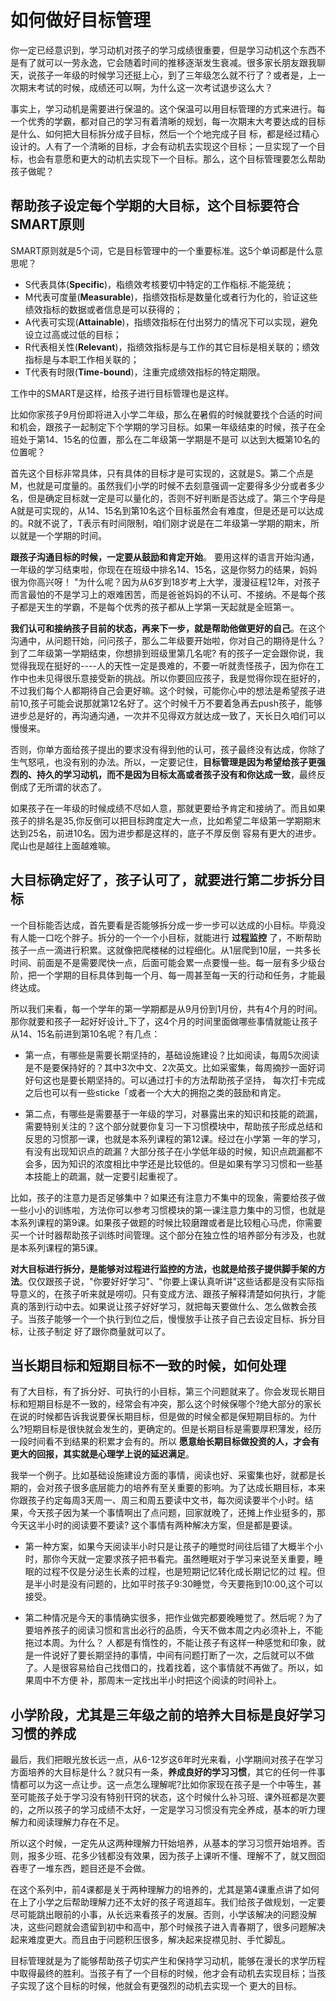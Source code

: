 # 如何做好目标管理

你一定已经意识到，学习动机对孩子的学习成绩很重要，但是学习动机这个东西不是有了就可以一劳永逸，它会随着时间的推移逐渐发生衰减。很多家长朋友跟我聊天，说孩子一年级的时候学习还挺上心，到了三年级怎么就不行了？或者是，上一次期末考试的时候，成绩还可以啊，为什么这一次考试退步这么大？

事实上，学习动机是需要进行保温的。这个保温可以用目标管理的方式来进行。每一个优秀的学霸，都对自己的学习有着清晰的规划，每一次期末大考要达成的目标是什么、如何把大目标拆分成子目标，然后一个个地完成子目 标，都是经过精心设计的。人有了一个清晰的目标，才会有动机去实现这个目标；一旦实现了一个目标，也会有意愿和更大的动机去实现下一个目标。那么，这个目标管理要怎么帮助孩子做昵？

## 帮助孩子设定每个学期的大目标，这个目标要符合SMART原则

SMART原则就是5个词，它是目标管理中的一个重要标准。这5个单词都是什么意思呢？

- S代表具体(**Specific**)，栺缋效考核要切中特定的工作栺标.不能笼统；
- M代表可度量(**Measurable**)，指缋效指标是数量化或者行为化的，验证这些绩效指标的数据或者信息是可以获得的；
- A代表可实现(**Attainable**)，指缋效指标在付出努力的情况下可以实现，避免设立过高或过低的目标；
- R代表相关性(**Relevant**)，指缋效指标是与工作的其它目标是相关联的；缋效指标是与本职工作相关联的；
- T代表有时限(**Time-bound**)，注重完成缋效指标的特定期限。

工作中的SMART是这样，给孩子进行目标管理也是这样。

比如你家孩子9月份即将进入小学二年级，那么在暑假的时候就要找个合适的时间和机会，跟孩子一起制定下个学期的学习目标。如果一年级结束的时候，孩子在全班处于第14、15名的位置，那么在二年级第一学期是不是可 以达到大概第10名的位置呢？

首先这个目标非常具体，只有具体的目标才是可实现的，这就是S。第二个点是M，也就是可度量的。虽然我们小学的时候不去刻意强调一定要得多少分或者多少名，但是确定目标就一定是可以量化的，否则不好判断是否达成了。第三个字母是A就是可实现的，从14、15名到第10名这个目标虽然会有难度，但是还是可以达成的。R就不说了，T表示有时间限制，咱们刚才说是在二年级第一学期的期末，所以就是一个学期的时间。

**跟孩子沟通目标的时候，一定要从鼓励和肯定开始**。 要用这样的语言开始沟通，一年级的学习结束啦，你现在在班级中排名14、15名，这是你努力的结果，妈妈很为你高兴呀！ "为什么呢？因为从6岁到18岁考上大学，漫漫征程12年，对孩子而言最怕的不是学习上的艰难困苦，而是爸爸妈妈的不认可、不接纳。不是每个孩子都是天生的学霸，不是每个优秀的孩子都从上学第一天起就是全班第一。

**我们认可和接纳孩子目前的状态，再来下一步，就是帮助他做更好的自己**。在这个沟通中，从问题幵始，问问孩子，那么二年级要开始啦，你对自己的期待是什么？到了二年级第一学期结束，你想排到班级里第几名呢? 有的孩子一定会跟你说，我觉得我现在挺好的----人的天性一定是畏难的，不要一听就责怪孩子，因为你在工作中也未见得很乐意接受新的挑战。所以你要回应孩子，我是觉得你现在挺好的，不过我们每个人都期待自己会更好嘛。这个时候，可能你心中的想法是希望孩子进前10,孩子可能会说那就第12名好了。这个时候千万不要着急再去push孩子，能够进步总是好的，再沟通沟通，一次并不见得双方就达成一致了，天长日久咱们可以慢慢来。

否则，你单方面给孩子提出的要求没有得到他的认可，孩子最终没有达成，你除了生气怒吼，也没有别的办法。所以，一定要记住，**目标管理是因为希望给孩子更强烈的、持久的学习动机，而不是因为目标太高或者孩子没有和你达成一致**，最终反倒成了无所谓的状态了。

如果孩子在一年级的时候成绩不尽如人意，那就更要给予肯定和接纳了。而且如果孩子的排名是35,你反倒可以把目标跨度定大一点，比如希望二年级第一学期期末达到25名，前进10名。因为进步都是这样的，底子不厚反倒 容易有更大的进步。爬山也是越往上面越难嘛。

## 大目标确定好了，孩子认可了，就要进行第二步拆分目标

一个目标能否达成，首先要看是否能够拆分成一步一步可以达成的小目标。毕竟没有人能一口吃个胖子。拆分的一个一个小目标，就能进行 **过程监控** 了，不断帮助孩子一点一滴进行积累。这就像把爬楼梯的过程细化。从1层爬到10层，一共多长时间、前面是不是需要爬快一点，后面可能会累一点要慢一些。每一层有多少级台阶，把一个学期的目标具体到每一个月、每一周甚至每一天的行动和任务，才能最终达成。

所以我们来看，每一个学年的第一学期都是从9月份到1月份，共有4个月的时间。那你就要和孩子一起好好设计_下了，这4个月的时间里面做哪些事情就能让孩子从14、15名前进到第10名呢？有几点：

- 第一点，有哪些是需要长期坚持的，基础设施建设？比如阅读，每周5次阅读是不是要保持好的？其中3次中文、2次英文。比如采蜜集，每周摘抄一面好词好句这也是要长期坚持的。可以通过打卡的方法帮助孩子坚持， 每次打卡完成之后也可以有一些sticke「或者一个大大的拥抱之类的鼓励和肯定。

- 第二点，有哪些是需要基于一年级的学习，对暴露出来的知识和技能的疏漏，需要特别关注的？这个部分就要你复习一下习惯模块中，帮助孩子形成总结和反思的习惯那一课，也就是本系列课程的第12课。经过在小学第 一年的学习，有没有出现知识点的疏漏？大部分孩子在小学低年级的时候，知识点疏漏都不会多，因为知识的浓度相比中学还是比较低的。但是如果有学习习惯和一些基本技能上的疏漏，就一定要引起重视了。

比如，孩子的注意力是否足够集中？如果还有注意力不集中的现象，需要给孩子做一些小小的训练啦，方法你可以参考习惯模块的第一课注意力集中的习惯，也就是本系列课程的第9课。如果孩子做题的时候比较磨蹭或者是比较粗心马虎，你需要买一个计时器帮助孩子训练时间管理。这个部分在独立性的培养部分有涉及，也就是本系列课程的第5课。

**对大目标进行拆分，是能够对过程进行监控的方法，也就是给孩子提供脚手架的方法**。仅仅跟孩子说，"你要好好学习"、"你要上课认真听讲"这些话都是没有实际指导意义的，在孩子听来就是唠叨。只有变成方法、跟孩子解释清楚如何执行，才能真的落到行动中去。如果说让孩子好好学习，就把每天要做什么、怎么做教会孩子。当孩子能够一个一个执行到位之后，慢慢放手让孩子自己去设定目标、拆分目标，让孩子制定 好了跟你商量就可以了。

## 当长期目标和短期目标不一致的时候，如何处理

有了大目标，有了拆分好、可执行的小目标，第三个问题就来了。你会发现长期目标和短期目标是不一致的，经常会有冲突，那么这个时候保哪个?绝大部分的家长在说的时候都告诉我说要保长期目标，但是做的时候全都是保短期目标的。为什么?短期目标是很快就会发生的，更确定的。但是长期目标是需要厚积薄发，经历一段时间看不到结果的积累才会有的。所以 **愿意绐长期目标做投资的人，才会有更大的回报，其实就是心理学上说的延迟满足**。

我举一个例子。比如基础设施建设方面的事情，阅读也好、采蜜集也好，就都是长期的，会对孩子很多底层能力的培养有至关重要的影响。为了达成长期目标，本来你跟孩子约定每周3天周一、周三和周五要读中文书，每次阅读要半个小时。结果，今天孩子因为某一个事情啊出了点问题，回家就晚了，还摊上作业挺多的，那今天这半小时的阅读要不要读? 这个事情有两种解决方案，但是都是要读。

- 第一种方案，如果今天阅读半小时只是让孩子的睡觉时间往后错了大概半个小时，那你今天就一定要求孩子把书看完。虽然睡眠对于学习来说至关重要，睡眠的过程不仅是分泌生长素的过程，也是短期记忆转化成长期记忆的过 程。但是半小时是没有问题的，比如平时孩子9:30睡觉，今天要拖到10:00,这个可以接受。

- 第二种情况是今天的事情确实很多，把作业做完都要晚睡觉了。然后呢？为了要培养孩子的阅读习惯和言出必行的品质，今天不做本周之内必须补上，不能拖过本周。为什么？ 人都是有惰性的，不能让孩子有这样一种感觉和印象，就是一件说好了要长期坚持的事情，中间有问题打断了一次，之后就可以不做了。人是很容易给自己找借口的，找着找着，这个事情就不再做了。所以，如果周中不方便 补，那周末一定找出半小时把这个阅读的时间补上。

## 小学阶段，尤其是三年级之前的培养大目标是良好学习习惯的养成

最后，我们把眼光放长远一点，从6-12岁这6年时光来看，小学期间对孩子在学习方面培养的大目标是什么？就只有一条，**养成良好的学习习惯**，其它的任何一件事情都可以为这一点让步。这一点怎么理解呢?比如你家现在孩子是一个中等生，甚至可能孩子处于学习没有特别幵窍的状态，这个时候什么补习班、课外班都是次要的，之所以孩子的学习成绩不太好，一定是学习习惯没有完全养成，基本的听力理解力和阅读理解力存在不足。

所以这个时候，一定先从这两种理解力幵始培养，从基本的学习习惯开始培养。否则，报多少班、花多少钱都没有效果，因为孩子上课听不懂、理解不了，就又囫囵吞枣了一堆东西，题目还是不会做。

在这个系列中，前4课都是关于两种理解力的培养的，尤其是第4课重点讲了如何在上了小学之后帮助理解力还不太好的孩子弯道超车。我们给孩子做规划，一定要尽可能跳出眼前的小事，从长远来看孩子的发展。否则，小学该解决的问题没解决，这些问题就会遗留到初中和高中，那个时候孩子进入青春期了，很多问题解决起来难度更大。而且由于问题积压很多，解决起来捉襟见肘、手忙脚乱。

目标管理就是为了能够帮助孩子切实产生和保持学习动机，能够在漫长的求学历程中取得最终的胜利。当孩子有了一个目标的时候，他才会有动机去实现目标；当孩子实现了这个目标的时候，他就会有更强烈的动机去实现一个 更大的目标。
